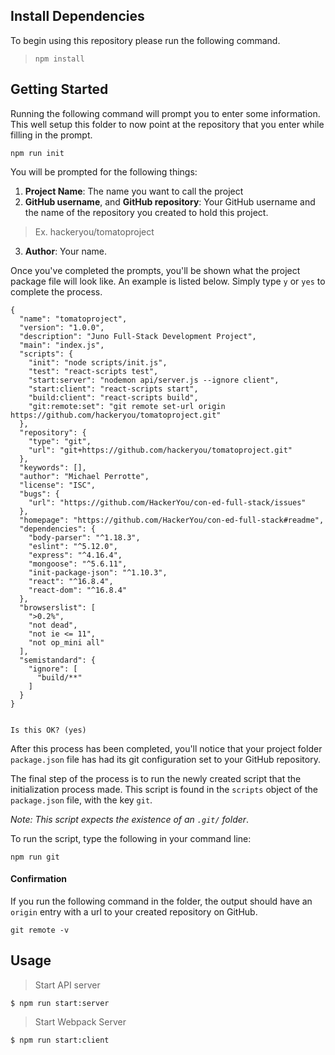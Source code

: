 ## Install Dependencies
To begin using this repository please run the following command.
> `npm install`

## Getting Started
Running the following command will prompt you to enter some information. This
well setup this folder to now point at the repository that you enter while
filling in the prompt.

```shell
npm run init
```

You will be prompted for the following things:
1. **Project Name**: The name you want to call the project
2. **GitHub username**, and **GitHub repository**: Your GitHub username and the name of the repository you created to hold this project.
> Ex. hackeryou/tomatoproject
3. **Author**: Your name.

Once you've completed the prompts, you'll be shown what the project package file will look like. An example is listed below. Simply type `y` or `yes` to complete the process.
```
{
  "name": "tomatoproject",
  "version": "1.0.0",
  "description": "Juno Full-Stack Development Project",
  "main": "index.js",
  "scripts": {
    "init": "node scripts/init.js",
    "test": "react-scripts test",
    "start:server": "nodemon api/server.js --ignore client",
    "start:client": "react-scripts start",
    "build:client": "react-scripts build",
    "git:remote:set": "git remote set-url origin https://github.com/hackeryou/tomatoproject.git"
  },
  "repository": {
    "type": "git",
    "url": "git+https://github.com/hackeryou/tomatoproject.git"
  },
  "keywords": [],
  "author": "Michael Perrotte",
  "license": "ISC",
  "bugs": {
    "url": "https://github.com/HackerYou/con-ed-full-stack/issues"
  },
  "homepage": "https://github.com/HackerYou/con-ed-full-stack#readme",
  "dependencies": {
    "body-parser": "^1.18.3",
    "eslint": "^5.12.0",
    "express": "^4.16.4",
    "mongoose": "^5.6.11",
    "init-package-json": "^1.10.3",
    "react": "^16.8.4",
    "react-dom": "^16.8.4"
  },
  "browserslist": [
    ">0.2%",
    "not dead",
    "not ie <= 11",
    "not op_mini all"
  ],
  "semistandard": {
    "ignore": [
      "build/**"
    ]
  }
}


Is this OK? (yes)
```

After this process has been completed, you'll notice that your project folder `package.json` file has had its git configuration set to your GitHub repository.

The final step of the process is to run the newly created script that the initialization process made. This script is found in the `scripts` object of the `package.json` file, with the key `git`. 

_Note: This script expects the existence of an `.git/` folder_. 

To run the script, type the following in your command line:

```shell
npm run git
```

#### Confirmation
If you run the following command in the folder, the output should have an
`origin` entry with a url to your created repository on GitHub.

```shell
git remote -v
```

## Usage

> Start API server

```
$ npm run start:server
```

> Start Webpack Server

```
$ npm run start:client
```
